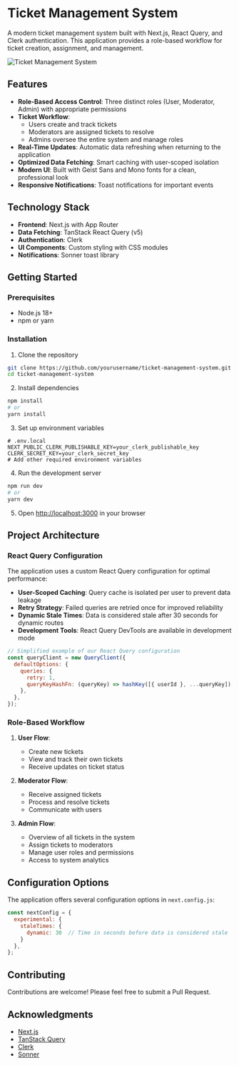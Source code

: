 # Ticket Management System

A modern ticket management system built with Next.js, React Query, and Clerk authentication. This application provides a role-based workflow for ticket creation, assignment, and management.

![Ticket Management System](https://placehold.co/600x400?text=Ticket+Management+System)

## Features

- **Role-Based Access Control**: Three distinct roles (User, Moderator, Admin) with appropriate permissions
- **Ticket Workflow**: 
  - Users create and track tickets
  - Moderators are assigned tickets to resolve
  - Admins oversee the entire system and manage roles
- **Real-Time Updates**: Automatic data refreshing when returning to the application
- **Optimized Data Fetching**: Smart caching with user-scoped isolation
- **Modern UI**: Built with Geist Sans and Mono fonts for a clean, professional look
- **Responsive Notifications**: Toast notifications for important events

## Technology Stack

- **Frontend**: Next.js with App Router
- **Data Fetching**: TanStack React Query (v5)
- **Authentication**: Clerk
- **UI Components**: Custom styling with CSS modules
- **Notifications**: Sonner toast library

## Getting Started

### Prerequisites

- Node.js 18+
- npm or yarn

### Installation

1. Clone the repository
```bash
git clone https://github.com/yourusername/ticket-management-system.git
cd ticket-management-system
```

2. Install dependencies
```bash
npm install
# or
yarn install
```

3. Set up environment variables
```
# .env.local
NEXT_PUBLIC_CLERK_PUBLISHABLE_KEY=your_clerk_publishable_key
CLERK_SECRET_KEY=your_clerk_secret_key
# Add other required environment variables
```

4. Run the development server
```bash
npm run dev
# or
yarn dev
```

5. Open [http://localhost:3000](http://localhost:3000) in your browser

## Project Architecture

### React Query Configuration

The application uses a custom React Query configuration for optimal performance:

- **User-Scoped Caching**: Query cache is isolated per user to prevent data leakage
- **Retry Strategy**: Failed queries are retried once for improved reliability
- **Dynamic Stale Times**: Data is considered stale after 30 seconds for dynamic routes
- **Development Tools**: React Query DevTools are available in development mode

```javascript
// Simplified example of our React Query configuration
const queryClient = new QueryClient({
  defaultOptions: {
    queries: {
      retry: 1,
      queryKeyHashFn: (queryKey) => hashKey([{ userId }, ...queryKey]),
    },
  },
});
```

### Role-Based Workflow

1. **User Flow**:
   - Create new tickets
   - View and track their own tickets
   - Receive updates on ticket status

2. **Moderator Flow**:
   - Receive assigned tickets
   - Process and resolve tickets
   - Communicate with users

3. **Admin Flow**:
   - Overview of all tickets in the system
   - Assign tickets to moderators
   - Manage user roles and permissions
   - Access to system analytics

## Configuration Options

The application offers several configuration options in `next.config.js`:

```javascript
const nextConfig = {
  experimental: {
    staleTimes: {
      dynamic: 30  // Time in seconds before data is considered stale
    }
  },
};
```

## Contributing

Contributions are welcome! Please feel free to submit a Pull Request.


## Acknowledgments

- [Next.js](https://nextjs.org/)
- [TanStack Query](https://tanstack.com/query)
- [Clerk](https://clerk.dev/)
- [Sonner](https://sonner.emilkowal.ski/)
